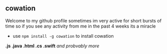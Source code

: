 ## cowation

Welcome to my github profile
sometimes im very active for short bursts of time so if you see any activity from me in the past 4 weeks its a miracle
 - use `npm install -g cowation` to install cowation

**.js .java .html .cs .swift**
*and probvably more*
